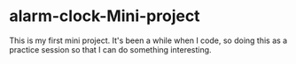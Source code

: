 # alarm-clock-Mini-project
This is my first mini project. It's been a while when I code, so doing this as a practice session so that I can do something interesting.
